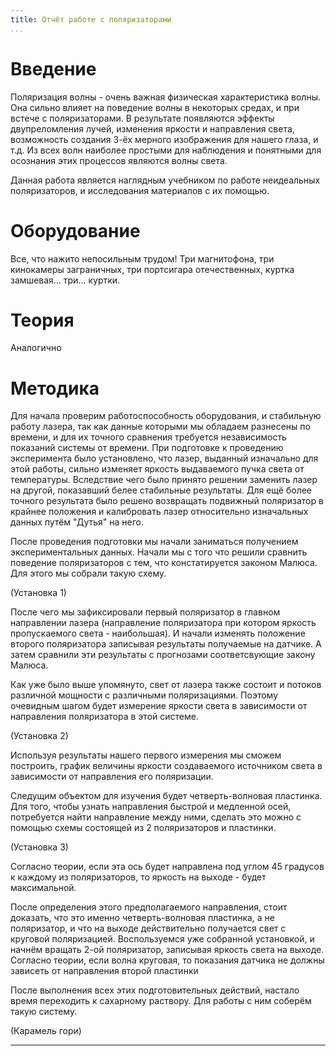 ```yaml
---
title: Отчёт работе с поляризаторами
...
```


# Введение

Поляризация волны - очень важная физическая характеристика волны. Она сильно влияет на поведение волны в некоторых средах, и при встече с поляризаторами. В результате появляются эффекты двупреломления лучей, изменения яркости и направления света, возможность создания 3-ёх мерного изображения для нашего глаза, и т.д. Из всех волн наиболее простыми для наблюдения и понятными для осознания этих процессов являются волны света. 

Данная работа является наглядным учебником по работе неидеальных поляризаторов, и исследования материалов с их помощью.

# Оборудование

Все, что нажито непосильным трудом! Три магнитофона, три кинокамеры заграничных, три портсигара отечественных, куртка замшевая… три… куртки.

# Теория

Аналогично

# Методика

Для начала проверим работоспособность оборудования, и стабильную работу лазера, так как данные которыми мы обладаем разнесены по времени, и для их точного сравнения требуется независимость показаний системы от времени. При подготовке к проведению эксперимента было установлено, что лазер, выданный изначально для этой работы, сильно изменяет яркость выдаваемого пучка света от температуры. Вследствие чего было принято решении заменить лазер на другой, показавший белее стабильные результаты. Для ещё более точного результата было решено возвращать подвижный поляризатор в крайнее положения и калибровать лазер относительно изначальных данных путём "Дутья" на него.

После проведения подготовки мы начали заниматься получением экспериментальных данных. Начали мы с того что решили сравнить поведение поляризаторов с тем, что констатируется законом Малюса. Для этого мы собрали такую схему.

(Установка 1)

После чего мы зафиксировали первый поляризатор в главном направлении лазера (направление поляризатора при котором яркость пропускаемого света - наибольшая). И начали изменять положение второго поляризатора записывая результаты получаемые на датчике. А затем сравнили эти результаты с прогнозами соответсвующие закону Малюса.

Как уже было выше упомянуто, свет от лазера также состоит и потоков различной мощности с различными поляризациями. Поэтому очевидным шагом будет измерение яркости света в зависимости от направления поляризатора в этой системе.

(Установка 2)

Используя результаты нашего первого измерения мы сможем построить, график величины яркости создаваемого источником света в зависимости от направления его поляризации.

Следущим объектом для изучения будет четверть-волновая пластинка. Для того, чтобы узнать направления быстрой и медленной осей, потребуется найти направление между ними, сделать это можно с помощью схемы состоящей из 2 поляризаторов и пластинки.

(Установка 3) 

Согласно теории, если эта ось будет направлена под углом 45 градусов к каждому из поляризаторов, то яркость на выходе - будет максимальной.

После определения этого предполагаемого направления, стоит доказать, что это именно четверть-волновая пластинка, а не поляризатор, и что на выходе действительно получается свет с круговой поляризацией. Воспользуемся уже собранной установкой, и начнём вращать 2-ой поляризатор, записывая яркость света на выходе. Согласно теории, если волна круговая, то показания датчика не должны зависеть от направления второй пластинки

После выполнения всех этих подготовительных действий, настало время переходить к сахарному раствору. Для работы с ним соберём такую систему.

(Карамель гори)





---








